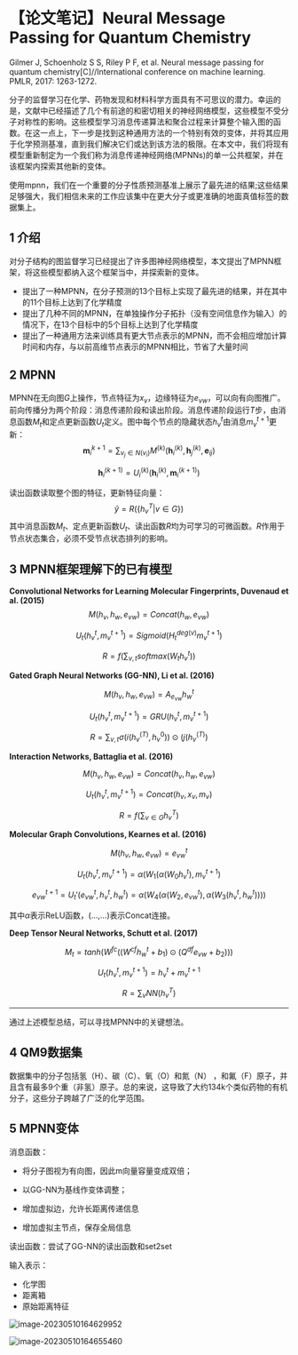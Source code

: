 # 【论文笔记】Neural Message Passing for Quantum Chemistry


Gilmer J, Schoenholz S S, Riley P F, et al. Neural message passing for quantum chemistry[C]//International conference on machine learning. PMLR, 2017: 1263-1272.

分子的监督学习在化学、药物发现和材料科学方面具有不可思议的潜力。幸运的是，文献中已经描述了几个有前途的和密切相关的神经网络模型，这些模型不受分子对称性的影响。这些模型学习消息传递算法和聚合过程来计算整个输入图的函数。在这一点上，下一步是找到这种通用方法的一个特别有效的变体，并将其应用于化学预测基准，直到我们解决它们或达到该方法的极限。在本文中，我们将现有模型重新制定为一个我们称为消息传递神经网络(MPNNs)的单一公共框架，并在该框架内探索其他新的变体。

使用mpnn，我们在一个重要的分子性质预测基准上展示了最先进的结果;这些结果足够强大，我们相信未来的工作应该集中在更大分子或更准确的地面真值标签的数据集上。

## 1 介绍

对分子结构的图监督学习已经提出了许多图神经网络模型，本文提出了MPNN框架，将这些模型都纳入这个框架当中，并探索新的变体。

- 提出了一种MPNN，在分子预测的13个目标上实现了最先进的结果，并在其中的11个目标上达到了化学精度
- 提出了几种不同的MPNN，在单独操作分子拓扑（没有空间信息作为输入）的情况下，在13个目标中的5个目标上达到了化学精度
- 提出了一种通用方法来训练具有更大节点表示的MPNN，而不会相应增加计算时间和内存，与以前高维节点表示的MPNN相比，节省了大量时间

## 2 MPNN

MPNN在无向图$G$上操作，节点特征为$x_v$，边缘特征为$e_{vw}$，可以向有向图推广。前向传播分为两个阶段：消息传递阶段和读出阶段。消息传递阶段运行$T$步，由消息函数$M_t$和定点更新函数$U_t$定义。图中每个节点的隐藏状态$h_v^t$由消息$m_v^{t+1}$更新：
$$
\boldsymbol{m}_i^{k+1}=\sum _{v_j\in N(v_i)}M^{(k)}(\boldsymbol{h}_i^{(k)},\boldsymbol{h}_j^{(k)},\boldsymbol{e}_{ij})
$$

$$
\boldsymbol{h}_i^{(k+1)}=U_i^{(k)}(\boldsymbol{h}_i^{(k)},\boldsymbol{m}_i^{(k+1)})
$$

读出函数读取整个图的特征，更新特征向量：
$$
\hat{y}=R(\{h_v^T|v\in G\})
$$
其中消息函数$M_t$、定点更新函数$U_t$、读出函数$R$均为可学习的可微函数。$R$作用于节点状态集合，必须不受节点状态排列的影响。

## 3 MPNN框架理解下的已有模型

**Convolutional Networks for Learning Molecular Fingerprints, Duvenaud et al. (2015)**
$$
M(h_v,h_w,e_{vw})=Concat(h_w,e_{vw})
$$

$$
U_t(h_v^t,m_v^{t+1})=Sigmoid(H_t^{deg(v)}m_v^{t+1})
$$

$$
R=f(\sum_{v,t}softmax(W_th_v^t))
$$

**Gated Graph Neural Networks (GG-NN), Li et al. (2016)**

$$
M(h_v,h_w,e_{vw})=A_{e_{vw}}h_w^t
$$

$$
U_t(h_v^t,m_v^{t+1})=GRU(h_v^t,m_v^{t+1})
$$

$$
R=\sum_{v,t}\sigma(i(h_v^{(T)},h_v^0))\odot(j(h_v^{(T)})
$$

**Interaction Networks, Battaglia et al. (2016)**

$$
M(h_v,h_w,e_{vw})=Concat(h_v,h_w,e_{vw})
$$

$$
U_t(h_v^t,m_v^{t+1})=Concat(h_v,x_v,m_v)
$$

$$
R=f(\sum_{v\in G}h_v^T)
$$

**Molecular Graph Convolutions, Kearnes et al. (2016)**

$$
M(h_v,h_w,e_{vw})=e_{vw}^t
$$

$$
U_t(h_v^t,m_v^{t+1})=\alpha(W_1(\alpha(W_0h_v^t), m_v^{t+1})
$$

$$
e_{vw}^{t+1}=U_t'(e_{vw}^t,h_v^t,h_w^t)=\alpha(W_4(\alpha(W_2,e_{vw}^t),\alpha(W_3(h_v^t,h_w^t))))
$$

其中$\alpha$表示ReLU函数，(...,...)表示Concat连接。

**Deep Tensor Neural Networks, Schutt et al. (2017)**

$$
M_t=tanh(W^{fc}((W^{cf}h_w^t+b_1)\odot(Q^{df}e_{vw}+b_2)))
$$

$$
U_t(h_v^t,m_v^{t+1})=h_v^t+m_v^{t+1}
$$

$$
R=\sum_v NN(h_v^T)
$$

----

通过上述模型总结，可以寻找MPNN中的关键想法。

## 4 QM9数据集

数据集中的分子包括氢（H）、碳（C）、氧（O）和氮（N） ，和氟（F）原子，并且含有最多9个重（非氢）原子。总的来说，这导致了大约134k个类似药物的有机分子，这些分子跨越了广泛的化学范围。

## 5 MPNN变体

消息函数：

- 将分子图视为有向图，因此m向量容量变成双倍；
- 以GG-NN为基线作变体调整；
- 增加虚拟边，允许长距离传递信息

- 增加虚拟主节点，保存全局信息

读出函数：尝试了GG-NN的读出函数和set2set

输入表示：

- 化学图
- 距离箱
- 原始距离特征

![image-20230510164629952](https://cdn.jsdelivr.net/gh/Catigeart/imgHost/img/dl/image-20230510164629952.png)

![image-20230510164655460](https://cdn.jsdelivr.net/gh/Catigeart/imgHost/img/dl/image-20230510164655460.png)
